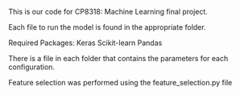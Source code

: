 This is our code for CP8318: Machine Learning final project.

Each file to run the model is found in the appropriate folder. 

Required Packages:
Keras
Scikit-learn
Pandas

There is a file in each folder that contains the parameters for each configuration. 

Feature selection was performed using the feature_selection.py file

